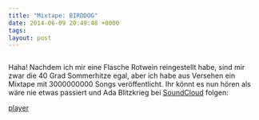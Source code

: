 ```yaml
---
title: "Mixtape: BIRDDOG"
date: 2014-06-09 20:49:48 +0000
tags: 
layout: post
---
```

<img src="http://media-cache-ak0.pinimg.com/736x/ae/04/d3/ae04d32a9d6678d7a7102c94c8d8e03d.jpg" alt="">

Haha! Nachdem ich mir eine Flasche Rotwein reingestellt habe, sind mir zwar die 40 Grad Sommerhitze egal, aber ich habe aus Versehen ein Mixtape mit 3000000000 Songs veröffentlicht. Ihr könnt es nun hören als wäre nie etwas passiert und Ada Blitzkrieg bei <a href="https://soundcloud.com/bangpowwww">SoundCloud</a> folgen:


<script src="/javascripts/jquery.js"></script><script src="/javascripts/widget.js"></script>
<a class="widget" href="https://soundcloud.com/bangpowwww/sets/birddog">player</a></p>
